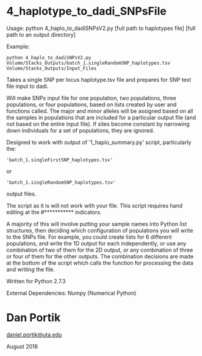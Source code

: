 # 4_haplotype_to_dadi_SNPsFile

Usage: python 4_haplo_to_dadiSNPsV2.py [full path to haplotypes file] [full path to an output directory]

Example:

`python 4_haplo_to_dadiSNPsV2.py Volume/Stacks_Outputs/batch_1.singleRandomSNP_haplotypes.tsv Volume/Stacks_Outputs/Input_Files`

Takes a single SNP per locus haplotype.tsv file and prepares for SNP text file input to dadi.

Will make SNPs input file for one population, two populations, three populations, or 
four populations, based on lists created by user and functions called.
The major and minor alleles will be assigned based on all the samples in populations that
are included for a particular output file (and not based on the entire input file). If 
sites become constant by narrowing down individuals for a set of populations, they are 
ignored. 


Designed to work with output of '1_haplo_summary.py' script, particularly the:

    'batch_1.singleFirstSNP_haplotypes.tsv' 

or 

    'batch_1.singleRandomSNP_haplotypes.tsv'
    
output files. 

The script as it is will not work with your file.
This script requires hand editing at the #*********** indicators.

A majority of this will involve putting your sample names into Python list structures, then deciding which
configuration of populations you will write to the SNPs file. For example, you could create lists for 6 different
populations, and write the 1D output for each independently, or use any combination of two of them for the 
2D output, or any combination of three or four of them for the other outputs. The combination decisions are made
at the bottom of the script which calls the function for processing the data and writing the file.

Written for Python 2.7.3

External Dependencies: Numpy (Numerical Python)

# Dan Portik

daniel.portik@uta.edu

August 2016
